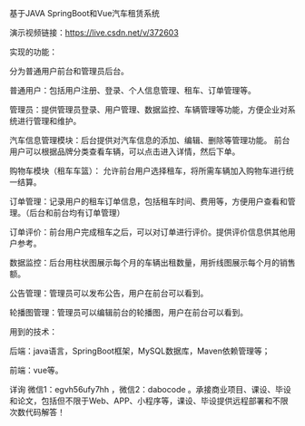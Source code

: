 基于JAVA SpringBoot和Vue汽车租赁系统

演示视频链接：https://live.csdn.net/v/372603

实现的功能：

分为普通用户前台和管理员后台。

普通用户：包括用户注册、登录、个人信息管理、租车、订单管理等。

管理员：提供管理员登录、用户管理、数据监控、车辆管理等功能，方便企业对系统进行管理和维护。

汽车信息管理模块：后台提供对汽车信息的添加、编辑、删除等管理功能。
前台用户可以根据品牌分类查看车辆，可以点击进入详情，然后下单。

购物车模块（租车车篮）：
允许前台用户选择租车，将所需车辆加入购物车进行统一结算。

订单管理：记录用户的租车订单信息，包括租车时间、费用等，方便用户查看和管理。（后台和前台均有订单管理）

订单评价：前台用户完成租车之后，可以对订单进行评价。提供评价信息供其他用户参考。

数据监控：后台用柱状图展示每个月的车辆出租数量，用折线图展示每个月的销售额。

公告管理：管理员可以发布公告，用户在前台可以看到。

轮播图管理：管理员可以编辑前台的轮播图，用户在前台可以看到。

用到的技术：

后端：java语言，SpringBoot框架，MySQL数据库，Maven依赖管理等；

前端：vue等。

详询 微信1：egvh56ufy7hh ，微信2：dabocode  。承接商业项目、课设、毕设和论文，包括但不限于Web、APP、小程序等，课设、毕设提供远程部署和不限次数代码解答！
